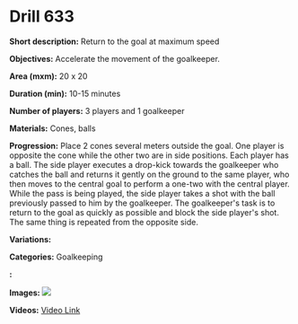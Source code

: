 # Drill 633

**Short description:**
Return to the goal at maximum speed

**Objectives:**
Accelerate the movement of the goalkeeper.

**Area (mxm):**
20 x 20

**Duration (min):**
10-15 minutes

**Number of players:**
3 players and 1 goalkeeper

**Materials:**
Cones, balls

**Progression:**
Place 2 cones several meters outside the goal. One player is opposite the cone while the other two are in side positions. Each player has a ball. The side player executes a drop-kick towards the goalkeeper who catches the ball and returns it gently on the ground to the same player, who then moves to the central goal to perform a one-two with the central player. While the pass is being played, the side player takes a shot with the ball previously passed to him by the goalkeeper. The goalkeeper's task is to return to the goal as quickly as possible and block the side player's shot. The same thing is repeated from the opposite side.

**Variations:**


**Categories:**
Goalkeeping

**:**


**Images:**
![](https://www.coachingfutsal.com/\images\fb5fb6ba1422f17185079d6834d71ecb6acd8a2eab8de54f64ae4340f1e824ab4de8c29b69226b8e0320d7fa2953a643d1181238cea16d2aa92384175e06b09a4eb1cdc85475a.jpg)

**Videos:**
[Video Link](https://www.youtube.com/embed/nKoNR-SxDhc)

